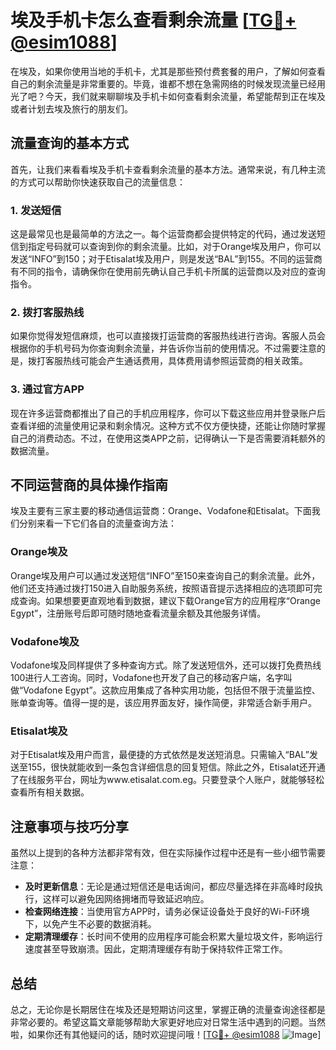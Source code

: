 # 埃及手机卡怎么查看剩余流量 [[TG💪+ @esim1088](https://t.me/s/esim1088)]

在埃及，如果你使用当地的手机卡，尤其是那些预付费套餐的用户，了解如何查看自己的剩余流量是非常重要的。毕竟，谁都不想在急需网络的时候发现流量已经用光了吧？今天，我们就来聊聊埃及手机卡如何查看剩余流量，希望能帮到正在埃及或者计划去埃及旅行的朋友们。

## 流量查询的基本方式

首先，让我们来看看埃及手机卡查看剩余流量的基本方法。通常来说，有几种主流的方式可以帮助你快速获取自己的流量信息：

### 1. **发送短信**
这是最常见也是最简单的方法之一。每个运营商都会提供特定的代码，通过发送短信到指定号码就可以查询到你的剩余流量。比如，对于Orange埃及用户，你可以发送“INFO”到150；对于Etisalat埃及用户，则是发送“BAL”到155。不同的运营商有不同的指令，请确保你在使用前先确认自己手机卡所属的运营商以及对应的查询指令。

### 2. **拨打客服热线**
如果你觉得发短信麻烦，也可以直接拨打运营商的客服热线进行咨询。客服人员会根据你的手机号码为你查询剩余流量，并告诉你当前的使用情况。不过需要注意的是，拨打客服热线可能会产生通话费用，具体费用请参照运营商的相关政策。

### 3. **通过官方APP**
现在许多运营商都推出了自己的手机应用程序，你可以下载这些应用并登录账户后查看详细的流量使用记录和剩余情况。这种方式不仅方便快捷，还能让你随时掌握自己的消费动态。不过，在使用这类APP之前，记得确认一下是否需要消耗额外的数据流量。

## 不同运营商的具体操作指南

埃及主要有三家主要的移动通信运营商：Orange、Vodafone和Etisalat。下面我们分别来看一下它们各自的流量查询方法：

### Orange埃及
Orange埃及用户可以通过发送短信“INFO”至150来查询自己的剩余流量。此外，他们还支持通过拨打150进入自助服务系统，按照语音提示选择相应的选项即可完成查询。如果想要更直观地看到数据，建议下载Orange官方的应用程序“Orange Egypt”，注册账号后即可随时随地查看流量余额及其他服务详情。

### Vodafone埃及
Vodafone埃及同样提供了多种查询方式。除了发送短信外，还可以拨打免费热线100进行人工咨询。同时，Vodafone也开发了自己的移动客户端，名字叫做“Vodafone Egypt”。这款应用集成了各种实用功能，包括但不限于流量监控、账单查询等。值得一提的是，该应用界面友好，操作简便，非常适合新手用户。

### Etisalat埃及
对于Etisalat埃及用户而言，最便捷的方式依然是发送短消息。只需输入“BAL”发送至155，很快就能收到一条包含详细信息的回复短信。除此之外，Etisalat还开通了在线服务平台，网址为www.etisalat.com.eg。只要登录个人账户，就能够轻松查看所有相关数据。

## 注意事项与技巧分享

虽然以上提到的各种方法都非常有效，但在实际操作过程中还是有一些小细节需要注意：

- **及时更新信息**：无论是通过短信还是电话询问，都应尽量选择在非高峰时段执行，这样可以避免因网络拥堵而导致延迟响应。
- **检查网络连接**：当使用官方APP时，请务必保证设备处于良好的Wi-Fi环境下，以免产生不必要的数据消耗。
- **定期清理缓存**：长时间不使用的应用程序可能会积累大量垃圾文件，影响运行速度甚至导致崩溃。因此，定期清理缓存有助于保持软件正常工作。

## 总结

总之，无论你是长期居住在埃及还是短期访问这里，掌握正确的流量查询途径都是非常必要的。希望这篇文章能够帮助大家更好地应对日常生活中遇到的问题。当然啦，如果你还有其他疑问的话，随时欢迎提问哦！[[TG💪+ @esim1088](https://t.me/s/esim1088) ![Image](https://i.postimg.cc/4NQfJmqS/Snipaste-2025-05-13-00-14-12.png)]